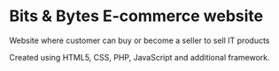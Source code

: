 # Bits & Bytes E-commerce website

Website where customer can buy or become a seller to sell IT products

Created using HTML5, CSS, PHP, JavaScript and additional framework.
